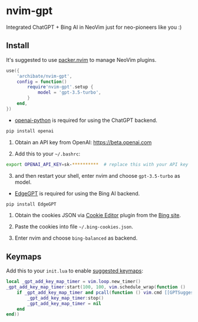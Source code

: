 # nvim-gpt

Integrated ChatGPT + Bing AI in NeoVim just for neo-pioneers like you :)

## Install

It's suggested to use [packer.nvim]() to manage NeoVim plugins.

```lua
use({
    'archibate/nvim-gpt',
    config = function()
        require'nvim-gpt'.setup {
            model = 'gpt-3.5-turbo',
        }
    end,
})
```

- [openai-python]() is required for using the ChatGPT backend.

```bash
pip install openai
```

1. Obtain an API key from OpenAI: https://beta.openai.com

2. Add this to your `~/.bashrc`:

```bash
export OPENAI_API_KEY=sk-**********  # replace this with your API key
```

3. and then restart your shell, enter nvim and choose `gpt-3.5-turbo` as model.

- [EdgeGPT]() is required for using the Bing AI backend.

```bash
pip install EdgeGPT
```

1. Obtain the cookies JSON via [Cookie Editor](https://microsoftedge.microsoft.com/addons/detail/cookieeditor/neaplmfkghagebokkhpjpoebhdledlfi) plugin from the [Bing site](https://bing.com/chat).

2. Paste the cookies into file `~/.bing-cookies.json`.

3. Enter nvim and choose `bing-balanced` as backend.

## Keymaps

Add this to your `init.lua` to enable [suggested keymaps](nvim_gpt/keymaps.py):

```lua
local _gpt_add_key_map_timer = vim.loop.new_timer()
_gpt_add_key_map_timer:start(100, 100, vim.schedule_wrap(function ()
    if _gpt_add_key_map_timer and pcall(function () vim.cmd [[GPTSuggestedKeymaps]] end) then
        _gpt_add_key_map_timer:stop()
        _gpt_add_key_map_timer = nil
    end
end))
```
